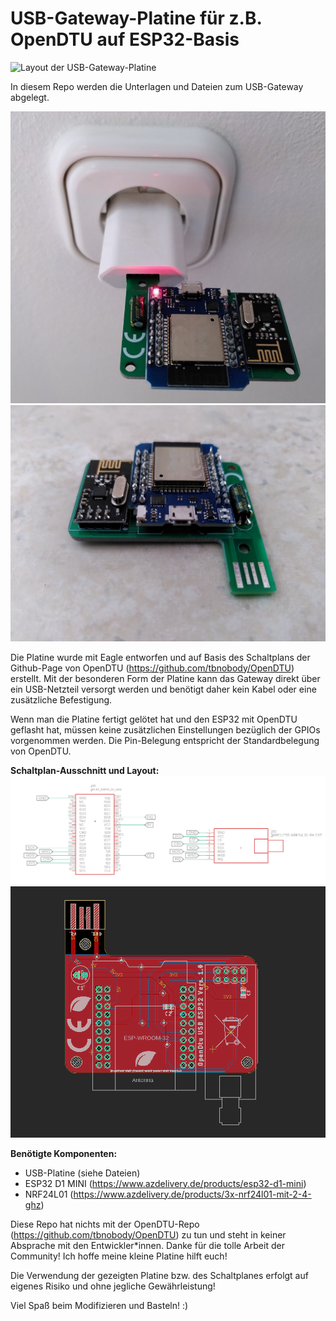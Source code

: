# USB-Gateway-Platine für z.B. OpenDTU auf ESP32-Basis

![Layout der USB-Gateway-Platine](Blog_Post_OpenDTU_DIY-Platine_raw.png)

In diesem Repo werden die Unterlagen und Dateien zum USB-Gateway abgelegt.

![USB-Gateway-Platine in Steckdose](Bilder/usb_pcb_socket.jpg)
![USB-Gateway-Platine](Bilder/usb_pcb_standalone.jpg)

Die Platine wurde mit Eagle entworfen und auf Basis des Schaltplans der Github-Page von OpenDTU (<https://github.com/tbnobody/OpenDTU>) erstellt.
Mit der besonderen Form der Platine kann das Gateway direkt über ein USB-Netzteil versorgt werden und benötigt daher kein Kabel oder eine zusätzliche Befestigung.

Wenn man die Platine fertigt gelötet hat und den ESP32 mit OpenDTU geflasht hat, müssen keine zusätzlichen Einstellungen bezüglich der GPIOs vorgenommen werden.
Die Pin-Belegung entspricht der Standardbelegung von OpenDTU.

**Schaltplan-Ausschnitt und Layout:**
![USB-Gateway-Schaltplan](Bilder/pcb_schematic.PNG)
![USB-Gateway-Layout](Bilder/pcb_layout_eagle.PNG)

**Benötigte Komponenten:**
- USB-Platine (siehe Dateien)
- ESP32 D1 MINI (<https://www.azdelivery.de/products/esp32-d1-mini>)
- NRF24L01 (<https://www.azdelivery.de/products/3x-nrf24l01-mit-2-4-ghz>)

Diese Repo hat nichts mit der OpenDTU-Repo (<https://github.com/tbnobody/OpenDTU>) zu tun und steht in keiner Absprache mit den Entwickler*innen. Danke für die tolle Arbeit der Community! Ich hoffe meine kleine Platine hilft euch!

Die Verwendung der gezeigten Platine bzw. des Schaltplanes erfolgt auf eigenes Risiko und ohne jegliche Gewährleistung!

Viel Spaß beim Modifizieren und Basteln! :)

